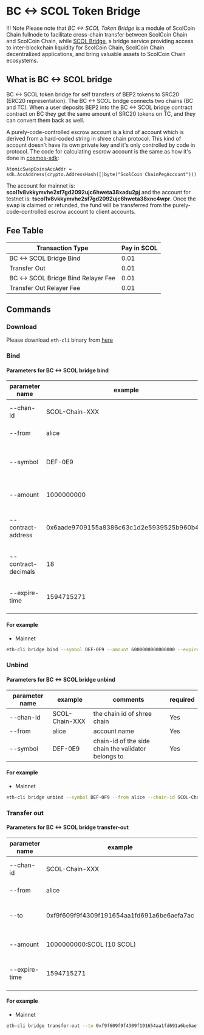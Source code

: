 # BC <-> SCOL Token Bridge

!!! Note
	Please note that *BC <-> SCOL Token Bridge* is a module of ScolCoin Chain fullnode to facilitate cross-chain transfer between ScolCoin Chain and ScolCoin Chain, while  [SCOL Bridge](https://www.scolcoin.com/en/bridge), a bridge service providing access to inter-blockchain liquidity for ScolCoin Chain, ScolCoin Chain decentralized applications, and bring valuable assets to ScolCoin Chain ecosystems.

## What is BC <-> SCOL  bridge

BC <-> SCOL token bridge for self transfers of BEP2 tokens to SRC20 (ERC20 representation). The BC <-> SCOL  bridge connects two chains (BC and TC). When a user deposits BEP2 into the BC <-> SCOL bridge contract contract on BC they get the same amount of SRC20 tokens on TC, and they can convert them back as well.

A purely-code-controlled escrow account is a kind of account which is derived from a hard-coded string in shree chain protocol. This kind of account doesn't have its own private key and it's only controlled by code in protocol. The code for calculating escrow account is the same as how it's done in [cosmos-sdk](https://github.com/cosmos/cosmos-sdk/blob/82a2c5d6d86ffd761f0162b93f0aaa57b7f66fe7/x/supply/internal/types/account.go#L40):
```
AtomicSwapCoinsAccAddr = sdk.AccAddress(crypto.AddressHash([]byte("ScolCoin ChainPegAccount")))
```
The account for mainnet is: **scol1v8vkkymvhe2sf7gd2092ujc6hweta38xadu2pj** and the account for testnet is: **tscol1v8vkkymvhe2sf7gd2092ujc6hweta38xnc4wpr**. Once the swap is claimed or refunded, the fund will be transferred from the purely-code-controlled escrow account to client accounts.


## Fee Table

Transaction Type  | Pay in SCOL |
-- | -- |
BC <-> SCOL Bridge Bind | 0.01 |
Transfer Out| 0.01 |
BC <-> SCOL Bridge Bind Relayer Fee| 0.01 |
Transfer Out Relayer Fee| 0.01 |


## Commands

### Download

Please download `eth-cli` binary from [here](https://github.com/githubusername/githubrepo/node/releases/tag/v0.8.1)

### Bind

#### Parameters for BC <-> SCOL  bridge bind

| **parameter name**  | **example**                                | **comments**                                         | **required** |
| ------------------- | ------------------------------------------ | ---------------------------------------------------- | ------------ |
| --chan-id           | SCOL-Chain-XXX                          | the chain id of shree  chain                       | Yes          |
| --from              | alice                                      | account name                                         | Yes          |
| --symbol            | DEF-0E9                                    | chain-id of the side  chain the validator belongs to | Yes          |
| --amount            | 1000000000                                 | amount of tokens to bind                             | Yes          |
| --contract-address  | 0x6aade9709155a8386c63c1d2e5939525b960b4e7 | contract address of token  in smart chain            | Yes          |
| --contract-decimals | 18                                         | decimals of token in  smart chain                    | Yes          |
| --expire-time       | 1594715271                                 | timestamp of bind expire  time                       | Yes          |

#### For example

* Mainnet
```bash
eth-cli bridge bind --symbol DEF-0F9 --amount 6000000000000000 --expire-time 1594715271 --contract-decimals 18 --from alice --chain-id SCOL-Chain-Tigris --contract-address 0x6aade9709155a8386c63c1d2e5939525b960b4e7 --home ~/home_cli
```

###  Unbind

#### Parameters for BC <-> SCOL  bridge unbind

| **parameter name** | **example**                                | **comments**                                         | **required** |
| ------------------ | ------------------------------------------ | ---------------------------------------------------- | ------------ |
| --chan-id          | SCOL-Chain-XXX                          | the chain id of shree  chain                       | Yes          |
| --from             | alice                                      | account name                                         | Yes          |
| --symbol           | DEF-0E9                                    | chain-id of the side  chain the validator belongs to | Yes          |

#### For example

* Mainnet
```bash
eth-cli bridge unbind --symbol DEF-0F9 --from alice --chain-id SCOL-Chain-Tigris --home ~/home_cli
```

### Transfer out

#### Parameters for BC <-> SCOL bridge transfer-out

| **parameter name** | **example**                                | **comments**                           | **required** |
| ------------------ | ------------------------------------------ | -------------------------------------- | ------------ |
| --chan-id          | SCOL-Chain-XXX                          | the chain id of shree  chain         | Yes          |
| --from             | alice                                      | account name                           | Yes          |
| --to               | 0xf9f609f9f4309f191654aa1fd691a6be6aefa7ac | receiver address in smart  chain       | Yes          |
| --amount           | 1000000000:SCOL  (10 SCOL)                   | amount of token to  transfer           | Yes          |
| --expire-time      | 1594715271                                 | timestamp of transfer out  expire time | Yes          |

#### For example

* Mainnet
```bash
eth-cli bridge transfer-out --to 0xf9f609f9f4309f191654aa1fd691a6be6aefa7ac --expire-time 1594715271 --chain-id SCOL-Chain-Tigris --from alice --amount 100000000:DEF-0F9 --home ~/home_cli
```
